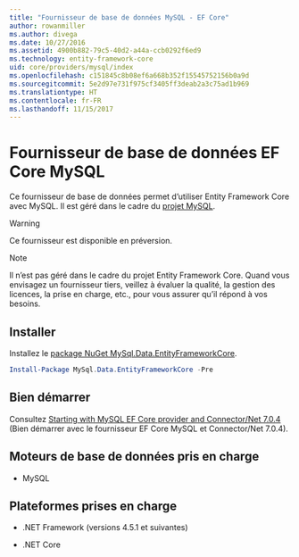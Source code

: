 ```yaml
---
title: "Fournisseur de base de données MySQL - EF Core"
author: rowanmiller
ms.author: divega
ms.date: 10/27/2016
ms.assetid: 4900b882-79c5-40d2-a44a-ccb0292f6ed9
ms.technology: entity-framework-core
uid: core/providers/mysql/index
ms.openlocfilehash: c151845c8b08ef6a668b352f15545752156b0a9d
ms.sourcegitcommit: 5e2d97e731f975cf3405ff3deab2a3c75ad1b969
ms.translationtype: HT
ms.contentlocale: fr-FR
ms.lasthandoff: 11/15/2017
---
```

# <a name="mysql-ef-core-database-provider"></a>Fournisseur de base de données EF Core MySQL

Ce fournisseur de base de données permet d’utiliser Entity Framework Core avec MySQL. Il est géré dans le cadre du [projet MySQL](http://dev.mysql.com).

> [!WARNING]  
> Ce fournisseur est disponible en préversion.

> [!NOTE]  
> Il n’est pas géré dans le cadre du projet Entity Framework Core. Quand vous envisagez un fournisseur tiers, veillez à évaluer la qualité, la gestion des licences, la prise en charge, etc., pour vous assurer qu’il répond à vos besoins.

## <a name="install"></a>Installer

Installez le [package NuGet MySql.Data.EntityFrameworkCore](https://www.nuget.org/packages/MySql.Data.EntityFrameworkCore).

``` powershell
Install-Package MySql.Data.EntityFrameworkCore -Pre
```

## <a name="get-started"></a>Bien démarrer

Consultez [Starting with MySQL EF Core provider and Connector/Net 7.0.4](http://insidemysql.com/howto-starting-with-mysql-ef-core-provider-and-connectornet-7-0-4/) (Bien démarrer avec le fournisseur EF Core MySQL et Connector/Net 7.0.4).

## <a name="supported-database-engines"></a>Moteurs de base de données pris en charge

* MySQL

## <a name="supported-platforms"></a>Plateformes prises en charge

* .NET Framework (versions 4.5.1 et suivantes)

* .NET Core
